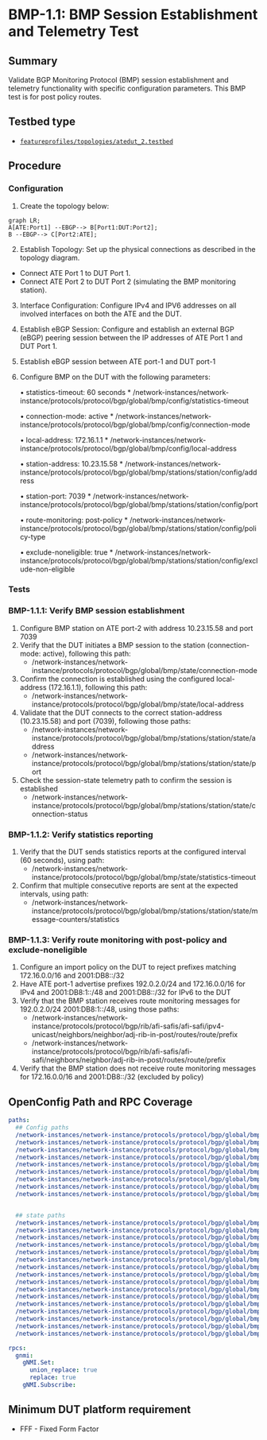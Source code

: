 # BMP-1.1: BMP Session Establishment and Telemetry Test

## Summary

Validate BGP Monitoring Protocol (BMP) session establishment and telemetry functionality with specific configuration parameters.
This BMP test is for post policy routes.

## Testbed type

*  [`featureprofiles/topologies/atedut_2.testbed`](https://github.com/openconfig/featureprofiles/blob/main/topologies/atedut_2.testbed)

## Procedure 

### Configuration

1)  Create the topology below:


```mermaid
graph LR; 
A[ATE:Port1] --EBGP--> B[Port1:DUT:Port2];
B --EBGP--> C[Port2:ATE];
```


2)   Establish Topology: Set up the physical connections as described in the topology diagram.

*   Connect ATE Port 1 to DUT Port 1.
*   Connect ATE Port 2 to DUT Port 2 (simulating the BMP monitoring station).

3) Interface Configuration: Configure IPv4 and IPV6 addresses on all involved interfaces on both the ATE and the DUT.

4) Establish eBGP Session: Configure and establish an external BGP (eBGP) peering session between the IP addresses of ATE Port 1 and DUT Port 1.
5) Establish eBGP session between ATE port-1 and DUT port-1
6) Configure BMP on the DUT with the following parameters:

    • statistics-timeout: 60 seconds
        *  /network-instances/network-instance/protocols/protocol/bgp/global/bmp/config/statistics-timeout

    • connection-mode: active
        *  /network-instances/network-instance/protocols/protocol/bgp/global/bmp/config/connection-mode

    • local-address: 172.16.1.1
        *  /network-instances/network-instance/protocols/protocol/bgp/global/bmp/config/local-address

    • station-address: 10.23.15.58
        *  /network-instances/network-instance/protocols/protocol/bgp/global/bmp/stations/station/config/address

    • station-port: 7039
        *  /network-instances/network-instance/protocols/protocol/bgp/global/bmp/stations/station/config/port

    • route-monitoring: post-policy
        *  /network-instances/network-instance/protocols/protocol/bgp/global/bmp/stations/station/config/policy-type

    • exclude-noneligible: true
        *  /network-instances/network-instance/protocols/protocol/bgp/global/bmp/stations/station/config/exclude-non-eligible

### Tests

### BMP-1.1.1: Verify BMP session establishment

1)  Configure BMP station on ATE port-2 with address 10.23.15.58 and port 7039
2)  Verify that the DUT initiates a BMP session to the station (connection-mode: active), following this path:
    *   /network-instances/network-instance/protocols/protocol/bgp/global/bmp/state/connection-mode
3)  Confirm the connection is established using the configured local-address (172.16.1.1), following this path:
    *  /network-instances/network-instance/protocols/protocol/bgp/global/bmp/state/local-address
4)  Validate that the DUT connects to the correct station-address (10.23.15.58) and port (7039), following those paths:
    * /network-instances/network-instance/protocols/protocol/bgp/global/bmp/stations/station/state/address
    * /network-instances/network-instance/protocols/protocol/bgp/global/bmp/stations/station/state/port
5)  Check the session-state telemetry path to confirm the session is established
    * /network-instances/network-instance/protocols/protocol/bgp/global/bmp/stations/station/state/connection-status


### BMP-1.1.2: Verify statistics reporting

1)  Verify that the DUT sends statistics reports at the configured interval (60 seconds), using path:
    *   /network-instances/network-instance/protocols/protocol/bgp/global/bmp/state/statistics-timeout
2)  Confirm that multiple consecutive reports are sent at the expected intervals, using path:
    *   /network-instances/network-instance/protocols/protocol/bgp/global/bmp/stations/station/state/message-counters/statistics

### BMP-1.1.3: Verify route monitoring with post-policy and exclude-noneligible

1)  Configure an import policy on the DUT to reject prefixes matching 172.16.0.0/16 and 2001:DB8::/32
2)  Have ATE port-1 advertise prefixes 192.0.2.0/24 and 172.16.0.0/16 for IPv4 and 2001:DB8:1::/48 and 2001:DB8::/32 for IPv6 to the DUT
3)  Verify that the BMP station receives route monitoring messages for 192.0.2.0/24  2001:DB8:1::/48, using those paths:
    *   /network-instances/network-instance/protocols/protocol/bgp/rib/afi-safis/afi-safi/ipv4-unicast/neighbors/neighbor/adj-rib-in-post/routes/route/prefix
    *   /network-instances/network-instance/protocols/protocol/bgp/rib/afi-safis/afi-safi/neighbors/neighbor/adj-rib-in-post/routes/route/prefix
4)  Verify that the BMP station does not receive route monitoring messages for 172.16.0.0/16 and 2001:DB8::/32 (excluded by policy)

## OpenConfig Path and RPC Coverage

```yaml
paths:
  ## Config paths
  /network-instances/network-instance/protocols/protocol/bgp/global/bmp/config/enabled:
  /network-instances/network-instance/protocols/protocol/bgp/global/bmp/config/connection-mode:
  /network-instances/network-instance/protocols/protocol/bgp/global/bmp/config/local-address:
  /network-instances/network-instance/protocols/protocol/bgp/global/bmp/config/statistics-timeout:
  /network-instances/network-instance/protocols/protocol/bgp/global/bmp/stations/station/config/name:
  /network-instances/network-instance/protocols/protocol/bgp/global/bmp/stations/station/config/address:
  /network-instances/network-instance/protocols/protocol/bgp/global/bmp/stations/station/config/port:
  /network-instances/network-instance/protocols/protocol/bgp/global/bmp/stations/station/config/policy-type:
  /network-instances/network-instance/protocols/protocol/bgp/global/bmp/stations/station/config/exclude-non-eligible:


  ## state paths
  /network-instances/network-instance/protocols/protocol/bgp/global/bmp/state/enabled:
  /network-instances/network-instance/protocols/protocol/bgp/global/bmp/state/connection-mode:
  /network-instances/network-instance/protocols/protocol/bgp/global/bmp/state/local-address:
  /network-instances/network-instance/protocols/protocol/bgp/global/bmp/state/statistics-timeout:
  /network-instances/network-instance/protocols/protocol/bgp/global/bmp/state/idle-time:
  /network-instances/network-instance/protocols/protocol/bgp/global/bmp/state/probe-count:
  /network-instances/network-instance/protocols/protocol/bgp/global/bmp/state/probe-interval:
  /network-instances/network-instance/protocols/protocol/bgp/global/bmp/stations/station/state/address:
  /network-instances/network-instance/protocols/protocol/bgp/global/bmp/stations/station/state/port:
  /network-instances/network-instance/protocols/protocol/bgp/global/bmp/stations/station/state/connection-status:
  /network-instances/network-instance/protocols/protocol/bgp/global/bmp/stations/station/state/uptime:
  /network-instances/network-instance/protocols/protocol/bgp/global/bmp/stations/station/state/flap-count:
  /network-instances/network-instance/protocols/protocol/bgp/global/bmp/stations/station/state/policy-type:
  /network-instances/network-instance/protocols/protocol/bgp/global/bmp/stations/station/state/exclude-non-eligible:
  /network-instances/network-instance/protocols/protocol/bgp/global/bmp/stations/station/state/message-counters/total:
  /network-instances/network-instance/protocols/protocol/bgp/global/bmp/stations/station/state/message-counters/statistics:

rpcs:
  gnmi:
    gNMI.Set:
      union_replace: true
      replace: true
    gNMI.Subscribe:
```

## Minimum DUT platform requirement

*   FFF - Fixed Form Factor
